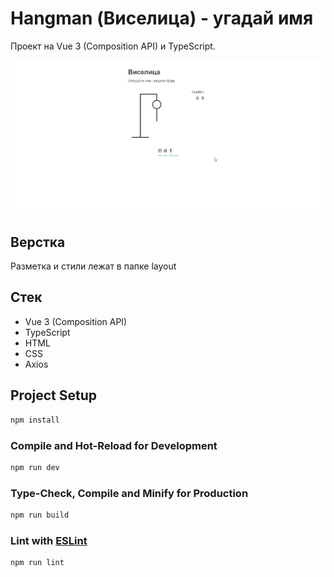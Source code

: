 # Hangman (Виселица) - угадай имя

Проект на Vue 3 (Composition API) и TypeScript.

![Hangman](readme_assets/game-preview.jpg)

## Верстка

Разметка и стили лежат в папке layout

## Стек

- Vue 3 (Composition API)
- TypeScript
- HTML
- CSS
- Axios

## Project Setup

```sh
npm install
```

### Compile and Hot-Reload for Development

```sh
npm run dev
```

### Type-Check, Compile and Minify for Production

```sh
npm run build
```

### Lint with [ESLint](https://eslint.org/)

```sh
npm run lint
```
